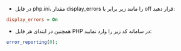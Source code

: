 * در فایل php.ini، مقدار display_errors را مانند زیر برابر با off قرار دهید:
```ini
display_errors = On
```
* همچنین در ابتدای هر فایل PHP در سامانه کد زیر را وارد نمایید:
```php
error_reporting(0);
```
